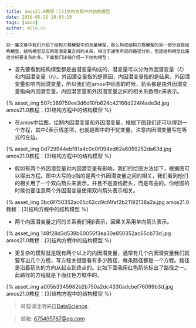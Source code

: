 ```yaml
---
title: amos21.0教程：[3]结构方程中的结构模型
date: 2016-05-15 18:03:19
tags: [amos]
author: mlln.cn
---
```

    前一篇文章中我们介绍了结构方程模型中的测量模型，那么构成结构方程模型的另一部分就是结构模型，结构模型反应的是潜变量之间的关系，相当于通常所说的路径分析，但是结构模型比路径分析要复杂的多。下面我们详细介绍一下结构模型：

- 首先要看到结构模型都是由潜变量构成的，潜变量可以分为外因潜变量（ζ）和内因潜变量（η）。外因潜变量指的是原因，内因潜变量指的是结果，外因潜变量影响内因潜变量，所以我们在amos中绘图的时候，箭头都是由外因潜变量指向内因潜变量。内因潜变量和外因潜变量之间的相关系数用η来表示。

{% asset_img 507c389759ee3d6d10fb624c42166d224f4ade3d.jpg amos21.0教程：[3]结构方程中的结构模型 %}

- 在amos中绘图，绘制内因潜变量和外因潜变量，根据下图我们还可以得到一个方程，其中ζ表示残差项，也就是图中的干扰变量。注意内因潜变量写在等式的左边。

{% asset_img 0d729944ebf81a4c0c0f094ed62a6059252da63d.jpg amos21.0教程：[3]结构方程中的结构模型 %}

- 假如有两个外因潜变量对内因潜变量有影响，我们的绘图方法如下，根据图可以得出方程。图中大写的φ指的是两个外因潜变量之间的相关，我们看到他们的相关用了一个双向箭头来表示，并且不是直线箭头，而是弯曲的。你绘图的时候也要注意两个外因潜变量使用双向箭头表示相关。

{% asset_img 3bc6f750352ac65c62cd9cf4faf2b21192138a2a.jpg amos21.0教程：[3]结构方程中的结构模型 %}

- 两个内因潜变量之间的关系我们用β表示，因果关系用单向箭头表示。

{% asset_img 148f28d3d539b60056f3ea30e850352ac65cb73d.jpg amos21.0教程：[3]结构方程中的结构模型 %}

- 更复杂的模型就是既有两个以上的内因潜变量，通常有几个内因潜变量我们就要写出几个方程，写方程关键是看有多少路径，每条路径都是一个方程。路径是沿着箭头的方向从起点到终点的。比如下面我用红色箭头标出了路径之一。此路径的方程就是下面红色方框中的。

{% asset_img a005b3345982b2b750a2dc4330adcbef76099b3d.jpg amos21.0教程：[3]结构方程中的结构模型 %}

> 转载请注明来自[DataScience](http://mlln.cn).

> 邮箱: 675495787@qq.com 
